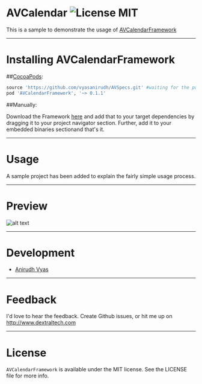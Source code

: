 # AVCalendar ![License MIT](https://go-shields.herokuapp.com/license-MIT-blue.png)
This is a sample to demonstrate the usage of [AVCalendarFramework](https://github.com/vyasanirudh/AVCalendarFramework.git)

---
# Installing AVCalendarFramework

##[CocoaPods](https://github.com/cocoapods/cocoapods):

```Ruby
source 'https://github.com/vyasanirudh/AVSpecs.git' #waiting for the push to pods' trunk, till then add this source to your pod file.
pod 'AVCalendarFramework', '~> 0.1.1'
```

##Manually:

Download the Framework [here](https://github.com/vyasanirudh/AVCalendarFramework/archive/master.zip) and add that to your target dependencies by dragging it to your project navigator section. Further, add it to your embedded binaries sectionand that's it.

---

# Usage

A sample project has been added to explain the fairly simple usage process.

---
# Preview

![alt text](https://raw.githubusercontent.com/vyasanirudh/AVCalendar/master/AVCalendarSample/AVCalendarSample/Screenshot.png)

---

# Development

* [Anirudh Vyas](https://github.com/vyasanirudh)

---

# Feedback
I'd love to hear the feedback. Create Github issues, or hit me up on http://www.dextraltech.com

---

# License
`AVCalendarFramework` is available under the MIT license. See the LICENSE file for more info.
